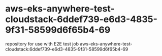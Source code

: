 # aws-eks-anywhere-test-cloudstack-6ddef739-e6d3-4835-9f31-58599d6f65b4-69
repository for use with E2E test job aws-eks-anywhere-test-cloudstack:6ddef739-e6d3-4835-9f31-58599d6f65b4-69
